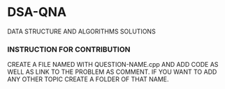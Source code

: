 # DSA-QNA
DATA STRUCTURE AND ALGORITHMS SOLUTIONS 

### INSTRUCTION FOR CONTRIBUTION
CREATE A FILE NAMED WITH QUESTION-NAME.cpp AND ADD CODE AS WELL AS LINK TO THE PROBLEM AS COMMENT.
IF YOU WANT TO ADD ANY OTHER TOPIC CREATE A FOLDER OF THAT NAME.
